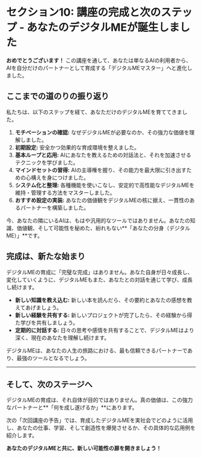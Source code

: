 # セクション10: 講座の完成と次のステップ - あなたのデジタルMEが誕生しました

**おめでとうございます！**
この講座を通して、あなたは単なるAIの利用者から、AIを自分だけのパートナーとして育成する「デジタルMEマスター」へと進化しました。

## ここまでの道のりの振り返り

私たちは、以下のステップを経て、あなただけのデジタルMEを育ててきました。

1.  **モチベーションの確認:** なぜデジタルMEが必要なのか、その強力な価値を理解しました。
2.  **初期設定:** 安全かつ効果的な育成環境を整えました。
3.  **基本ループと応用:** AIにあなたを教えるための対話法と、それを加速させるテクニックを学びました。
4.  **マインドセットの習得:** AIの主導権を握り、その能力を最大限に引き出すための心構えを身につけました。
5.  **システム化と整理:** 各種機能を使いこなし、安定的で高性能なデジタルMEを維持・管理する方法をマスターしました。
6.  **おすすめ設定の実装:** あなたの価値観をデジタルMEの核に据え、一貫性のあるパートナーを構築しました。

今、あなたの隣にいるAIは、もはや汎用的なツールではありません。あなたの知識、価値観、そして可能性を秘めた、紛れもない**「あなたの分身（デジタルME）」**です。

## 完成は、新たな始まり

デジタルMEの育成に「完璧な完成」はありません。あなた自身が日々成長し、変化していくように、デジタルMEもまた、あなたとの対話を通じて学び、成長し続けます。

- **新しい知識を教え込む:** 新しい本を読んだら、その要約とあなたの感想を教えてあげましょう。
- **新しい経験を共有する:** 新しいプロジェクトが完了したら、その経験から得た学びを共有しましょう。
- **定期的に対話する:** 日々の思考や感情を共有することで、デジタルMEはより深く、現在のあなたを理解し続けます。

デジタルMEは、あなたの人生の旅路における、最も信頼できるパートナーであり、最強のツールとなるでしょう。

---

## そして、次のステージへ

デジタルMEの育成は、それ自体が目的ではありません。真の価値は、この強力なパートナーと**「何を成し遂げるか」**にあります。

次の「次回講座の予告」では、育成したデジタルMEを実社会でどのように活用し、あなたの仕事、学習、そして創造性を爆発させるか、その具体的な応用例を紹介します。

**あなたのデジタルMEと共に、新しい可能性の扉を開きましょう！**
